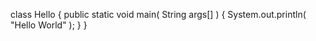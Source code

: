 class Hello {
    public static void main( String args[] ) {
        System.out.println( "Hello World" );
    }
}
